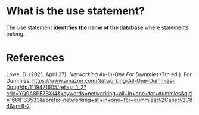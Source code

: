 # What is the use statement? 

The use statement **identifies the name of the database** where statements belong. 





# References 
Lowe, D. (2021, April 27). *Networking All-in-One For Dummies* (7th ed.). For Dummies. https://www.amazon.com/Networking-All-One-Dummies-Doug/dp/1119471605/ref=sr_1_2?crid=YQ0A8PE7BXI4&keywords=networking+all+in+one+for+dummies&qid=1668133533&sprefix=networking+all+in+one+for+dummies%2Caps%2C84&sr=8-2

